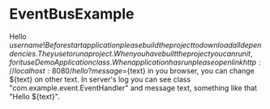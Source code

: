 # EventBusExample

Hello ${username}!
Before start application please build the project to download all dependencies. They use to run a project.
When you have built the project you can run it, for it use DemoApplication class. When application has run please
open link http://localhost:8080/hello?message=${text} in you browser, you can change ${text} on other text.
In server's log you can see class "com.example.event.EventHandler" and message text, something like that "Hello ${text}".